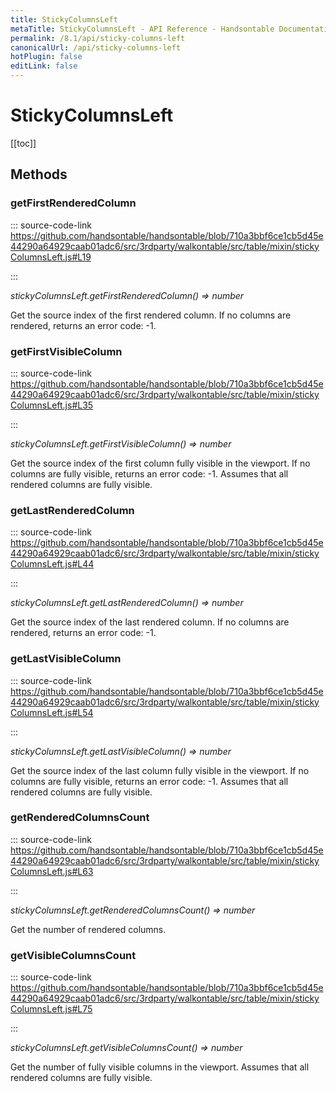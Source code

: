 ```yaml
---
title: StickyColumnsLeft
metaTitle: StickyColumnsLeft - API Reference - Handsontable Documentation
permalink: /8.1/api/sticky-columns-left
canonicalUrl: /api/sticky-columns-left
hotPlugin: false
editLink: false
---
```


# StickyColumnsLeft

[[toc]]
## Methods

### getFirstRenderedColumn
  
::: source-code-link https://github.com/handsontable/handsontable/blob/710a3bbf6ce1cb5d45e44290a64929caab01adc6/src/3rdparty/walkontable/src/table/mixin/stickyColumnsLeft.js#L19

:::

_stickyColumnsLeft.getFirstRenderedColumn() ⇒ number_

Get the source index of the first rendered column. If no columns are rendered, returns an error code: -1.



### getFirstVisibleColumn
  
::: source-code-link https://github.com/handsontable/handsontable/blob/710a3bbf6ce1cb5d45e44290a64929caab01adc6/src/3rdparty/walkontable/src/table/mixin/stickyColumnsLeft.js#L35

:::

_stickyColumnsLeft.getFirstVisibleColumn() ⇒ number_

Get the source index of the first column fully visible in the viewport. If no columns are fully visible, returns an error code: -1.
Assumes that all rendered columns are fully visible.



### getLastRenderedColumn
  
::: source-code-link https://github.com/handsontable/handsontable/blob/710a3bbf6ce1cb5d45e44290a64929caab01adc6/src/3rdparty/walkontable/src/table/mixin/stickyColumnsLeft.js#L44

:::

_stickyColumnsLeft.getLastRenderedColumn() ⇒ number_

Get the source index of the last rendered column. If no columns are rendered, returns an error code: -1.



### getLastVisibleColumn
  
::: source-code-link https://github.com/handsontable/handsontable/blob/710a3bbf6ce1cb5d45e44290a64929caab01adc6/src/3rdparty/walkontable/src/table/mixin/stickyColumnsLeft.js#L54

:::

_stickyColumnsLeft.getLastVisibleColumn() ⇒ number_

Get the source index of the last column fully visible in the viewport. If no columns are fully visible, returns an error code: -1.
Assumes that all rendered columns are fully visible.



### getRenderedColumnsCount
  
::: source-code-link https://github.com/handsontable/handsontable/blob/710a3bbf6ce1cb5d45e44290a64929caab01adc6/src/3rdparty/walkontable/src/table/mixin/stickyColumnsLeft.js#L63

:::

_stickyColumnsLeft.getRenderedColumnsCount() ⇒ number_

Get the number of rendered columns.



### getVisibleColumnsCount
  
::: source-code-link https://github.com/handsontable/handsontable/blob/710a3bbf6ce1cb5d45e44290a64929caab01adc6/src/3rdparty/walkontable/src/table/mixin/stickyColumnsLeft.js#L75

:::

_stickyColumnsLeft.getVisibleColumnsCount() ⇒ number_

Get the number of fully visible columns in the viewport.
Assumes that all rendered columns are fully visible.


